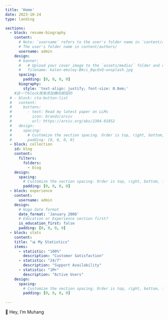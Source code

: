 ```yaml
---
title: 'Home'
date: 2023-10-24
type: landing

sections:
  - block: resume-biography
    content:  
      # Note: `username` refers to the user's folder name in `content/authors/`
      # The user's folder name in content/authors/
      username: admin
    design:
      # banner:
      #   # Upload your cover image to the `assets/media/` folder and reference it here
      #   filename: kalen-emsley-Bkci_8qcdvQ-unsplash.jpg
      spacing:
        padding: [0, 0, 0, 0]
      biography:
        style: 'text-align: justify; font-size: 0.8em;'
    #这一个block用来添加横向按钮的
  # - block: cta-button-list
  #   content:  
  #     buttons:
  #       - text: Read my latest paper on LLMs
  #         icon: brands/arxiv
  #         url: https://arxiv.org/abs/2304.01852
  #   design:
  #     spacing:
  #       # Customize the section spacing. Order is top, right, bottom, left.
  #       padding: [0, 0, 0, 0]
  - block: collection
    id: blog
    content:
      filters:
        folders:
          - blog
    design:
      spacing:
        # Customize the section spacing. Order is top, right, bottom, left.
        padding: [0, 0, 0, 0]
  - block: experience
    content:
      username: admin
    design:
      # Hugo date format
      date_format: 'January 2006'
      # Education or Experience section first?
      is_education_first: false
      padding: [0, 0, 0, 0]
  - block: stats
    content:
    title: "📊 My Statistics"
    items:
      - statistic: "100%"
        description: "Customer Satisfaction"
      - statistic: "24/7"
        description: "Support Availability"
      - statistic: "1M+"
        description: "Active Users"
    design:
      spacing:
        # Customize the section spacing. Order is top, right, bottom, left.
        padding: [0, 0, 0, 0]
  
---
```

👋 Hey, I’m Muhang